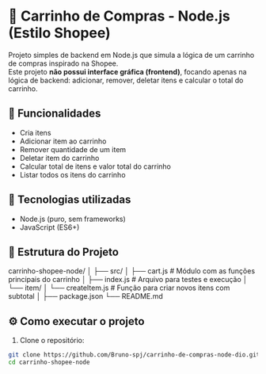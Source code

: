 # 🛒 Carrinho de Compras - Node.js (Estilo Shopee)

Projeto simples de backend em Node.js que simula a lógica de um carrinho de compras inspirado na Shopee.  
Este projeto **não possui interface gráfica (frontend)**, focando apenas na lógica de backend: adicionar, remover, deletar itens e calcular o total do carrinho.

## 🚀 Funcionalidades

- Cria itens
- Adicionar item ao carrinho
- Remover quantidade de um item
- Deletar item do carrinho
- Calcular total de itens e valor total do carrinho
- Listar todos os itens do carrinho

## 🧱 Tecnologias utilizadas

- Node.js (puro, sem frameworks)
- JavaScript (ES6+)

## 📁 Estrutura do Projeto

carrinho-shopee-node/
│
├── src/
│ ├── cart.js # Módulo com as funções principais do carrinho
│ ├── index.js # Arquivo para testes e execução
│ └── item/
│ └── createItem.js # Função para criar novos itens com subtotal
│
├── package.json
└── README.md

## ⚙️ Como executar o projeto

1. Clone o repositório:
```bash
git clone https://github.com/Bruno-spj/carrinho-de-compras-node-dio.git
cd carrinho-shopee-node


